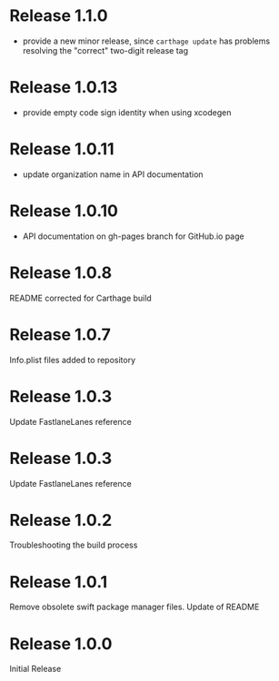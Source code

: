 # Release 1.1.0
- provide a new minor release, since `carthage update` has problems resolving the "correct" two-digit release tag

# Release 1.0.13
- provide empty code sign identity when using xcodegen

# Release 1.0.11
- update organization name in API documentation

# Release 1.0.10
- API documentation on gh-pages branch for GitHub.io page

# Release 1.0.8
README corrected for Carthage build

# Release 1.0.7
Info.plist files added to repository

# Release 1.0.3
Update FastlaneLanes reference

# Release 1.0.3
Update FastlaneLanes reference

# Release 1.0.2
Troubleshooting the build process

# Release 1.0.1
Remove obsolete swift package manager files. Update of README

# Release 1.0.0
Initial Release

